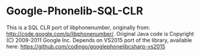 # Google-Phonelib-SQL-CLR
This is a SQL CLR port of libphonenumber, originally from: http://code.google.com/p/libphonenumber/. Original Java code is Copyright (C) 2009-2011 Google Inc. Depends on VS2015 port of the library, available here: https://github.com/codingo/googlephonelibcsharp-vs2015
